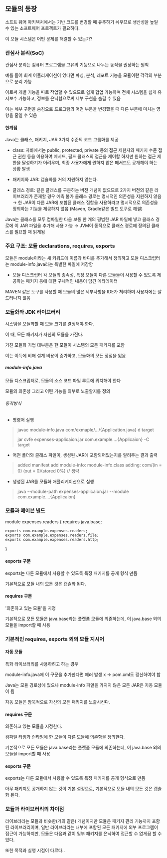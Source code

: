 ## 모듈의 등장

소프트 웨어 아키텍처에서는 기반 코드를 변경할 때 유추하기 쉬우므로 생산성을 높일 수 있는 소프트웨어 프로젝트가 필요하다.

이 모듈 시스템은 어떤 문제를 해결할 수 있는가?

### 관심사 분리(SoC)

관심사 분리는 컴퓨터 프로그램을 고유의 기능으로 나누는 동작을 권장하는 원칙

예를 들어 회계 어플리케이션이 있다면 파싱, 분석, 레포트 기능을 모듈이란 각각의 부분으로 분리 가능

이로써 개별 기능을 따로 작업할 수 있으므로 
쉽게 협업 가능하며 전체 시스템을 쉽게 유지보수 가능하고, 정보를 은닉함으로써 세부 구현을 숨길 수 있음

이는 세부 구현을 숨김으로 프로그램의 어떤 부분을 변경했을 때 다른 부분에 미치는 영향을 줄일 수 있음

#### 한계점

Java는 클래스, 패키지, JAR 3가지 수준의 코드 그룹화를 제공

- class: 자바에서는 public, protected, private 등의 접근 제한자와 패키지 수준 접근 권한 등을 이용하여 메서드, 필드 클래스의 접근을 제어함
하지만 원하는 접근 제한을 달성하기가 어려우며, 최종 사용자에게 원하지 않은 메서드도 공개해야 하는 상황 발생

- 패키지와 JAR: 캡슐화를 거의 지원하지 않는다.
- 클래스 경로: 같은 클래스를 구분하는 버전 개념이 없으므로 2가지 버전의 같은 라이브러리가 존재할 경우 예측 불가
클래스 경로는 명시적인 의존성을 지원하지 않음 → 한 JAR이 다른 JAR에 포함된 클래스 집합을 사용하라고 명시적으로 의존성을 정의하는 기능을 제공하지 않음 (Maven, Gradle같은 빌드 도구로 해결)

Java는 클래스를 모두 컴파일한 다음 보통 한 개의 평범한 JAR 파일에 넣고 클래스 경로에 이 JAR 파일을 추가해 사용 가능 → JVM이 동적으로 클래스 경로에 정의된 클래스를 필요할 때 읽게됨

### 주요 구조: 모듈 declarations, requires, exports 

모듈은 module이라는 새 키워드에 이름과 바디를 추가해서 정의하고 
모듈 디스크립터는 module-info.java라는 특별한 파일에 저장함

- 모듈 디스크립터
각 모듈의 종속성, 특정 모듈이 다른 모듈들이 사용할 수 있도록 제공하는 패키지 등에 대한 구체적인 내용이 담긴 메타데이터

MAVEN 같은 도구를 사용할 때 모듈의 많은 세부사항을 IDE가 처리하며 사용자에는 잘 드러나지 않음

### 모듈화와 JDK 라이브러리
시스템을 모듈화할 때 모듈 크기를 결정해야 한다.

이 때, 모든 패키지가 자신의 모듈을 가진다.

거친 모듈화 기법 대부분은 한 모듈이 시스템의 모든 패키지를 포함

이는 이득에 비해 설계 비용이 증가하고, 모듈화의 모든 장점을 잃음

##### module-info.java

모듈 디스크립터로, 모듈의 소스 코드 파일 루트에 위치해야 한다

모듈의 의존성 그리고 어떤 기능을 외부로 노출할지를 정의

###### 동작방식

- 명령어 실행
> javac module-info.java com/exmaple/.../{Application.java} d target
>
> jar cvfe expenses-applicaion.jar com.example....{Applicaion} -C target

- 어떤 폴더와 클래스 파일이, 생성된 JAR에 포함되어있는지를 알려주는 결과 출력

> added manifest add module-info: module-info.class adding: com/(in = 0) (out = 0)(stored 0%) // 생략

- 생성된 JAR를 모듈화 애플리케이션으로 실행

> java --module-path expenses-applicaion.jar --module com.example....{Applicaion}

### 모듈과 메이븐 빌드
module expenses.readers {
requires java.base;

    exports com.example.expenses.readers;
    exports com.example.expenses.readers.file;
    exports com.example.expenses.readers.http;
}

#### exports 구문
exports는 다른 모듈에서 사용할 수 있도록 특정 패키지를 공개 형식 만듬

기본적으로 모듈 내의 모든 것은 캡슐화 된다.

#### requires 구문

'의존하고 있는 모듈'을 지정

기본적으로 모든 모듈은 java.base라는 플랫폼 모듈에 의존하는데, 이 java.base 외의 모듈을 import할 때 사용


### 기본적인 requires, exports 외의 모듈 지시어

#### 자동 모듈
특화 라이브러리를 사용하려고 하는 경우

module-info.java에 이 구문을 추가한다면 에러 발생
x
→ pom.xml도 갱신하여야 함

Java는 모듈 경로상에 있으나 module-info 파일을 가지지 않은 모든 JAR은 자동 모듈이 됨

자동 모듈은 암묵적으로 자신의 모든 패키지를 노출시킨다.

#### requires 구문
의존하고 있는 모듈을 지정한다.

컴파일 타임과 런타임에 한 모듈이 다른 모듈에 의존함을 정의한다.

기본적으로 모든 모듈은 java.base라는 플랫폼 모듈에 의존하는데, 이 java.base 외의 모듈을 import할 때 사용

#### exports 구문

exports는 다른 모듈에서 사용할 수 있도록 특정 패키지를 공개 형식으로 만듬

아무 패키지도 공개하지 않는 것이 기본 설정으로, 기본적으로 모듈 내의 모든 것은 캡슐화 된다.

### 모듈과 라이브러리의 차이점
라이브러리는 모듈과 비슷한(거의 같은) 개념이지만
모듈은 패키지 관리 기능까지 포함된 라이브러리이며, 일반 라이브러리는 내부에 포함된 모든 패키지에 외부 프로그램이 접근이 가능하지만, 
모듈은 다음과 같이 일부 패키지를 은닉하여 접근할 수 없게끔 할 수 있다.

또한 목적과 실행 시점이 다르다..
